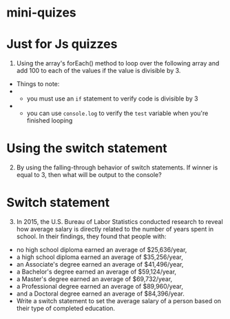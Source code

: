 # mini-quizes
# Just for Js quizzes 
1. Using the array's forEach() method to loop over the following array and add 100 to each of the values if the value is divisible by 3.
* Things to note:
 * - you must use an `if` statement to verify code is divisible by 3
 * - you can use `console.log` to verify the `test` variable when you're finished looping

# Using the switch statement
2. By using the falling-through behavior of switch statements. If winner is equal to 3, then what will be output to the console?

# Switch statement 
3. In 2015, the U.S. Bureau of Labor Statistics conducted research to reveal how average salary is directly related to the number of years spent in school. In their findings, they found that people with:

* no high school diploma earned an average of $25,636/year,
* a high school diploma earned an average of $35,256/year,
* an Associate's degree earned an average of $41,496/year,
* a Bachelor's degree earned an average of $59,124/year,
* a Master's degree earned an average of $69,732/year,
* a Professional degree earned an average of $89,960/year,
* and a Doctoral degree earned an average of $84,396/year.
* Write a switch statement to set the average salary of a person based on their type of completed education.

